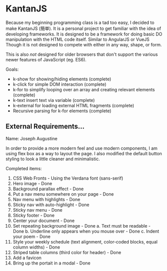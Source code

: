 # KantanJS

Because my beginning programming class is a tad too easy, I decided to make
KantanJS (簡単). It is a personal project to get familiar with the idea of
developing frameworks. It is designed to be a framework for doing basic DO
manipulation with the HTML code itself. Similar to AngularJS or VueJS
Though it is not designed to compete with either in any way, shape, or form.

This is also *not* designed for older browsers that don't support the various
newer features of JavaScript (eg. ES6).

Goals:
* k-show for showing/hiding elements (complete)
* k-click for simple DOM interaction (complete)
* k-for to simplify looping over an array and creating relevant elements (complete)
* k-text insert text via variable (complete)
* k-external for loading external HTML fragments (complete)
* Recursive parsing for k-for elements (complete)

## External Requirements...
Name: Joseph Augustine

In order to provide a more modern feel and use modern components, I am using
flex box as a way to layout the page. I also modified the default button
styling to look a little cleaner and minimalistic.

Completed items:
1. CSS Web Fronts - Using the Verdana font (sans-serif)
2. Hero image - Done
3. Background parallax effect - Done
4. Put a nav menu somewhere on your page - Done
5. Nav menu with highlights - Done
6. Sticky nav with auto-highlight - Done
7. Sticky nav menu - Done
8. Sticky footer - Done
9. Center your document - Done
10. Set repeating background image - Done
    a. Text must be readable - Done
    b. Underline only appears when you mouse over - Done
    c. Indent your poem - Done
11. Style your weekly schedule (text alignment, color-coded blocks, equal column widths) - Done
12. Striped table columns (third color for header) - Done
13. Add a favicon
14. Bring up the portait in a modal - Done
